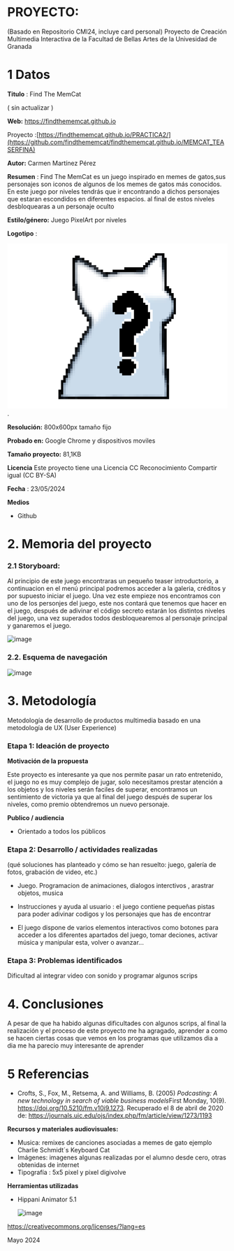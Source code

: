 # PROYECTO: 

(Basado en Repositorio CMI24, incluye card personal)
Proyecto de Creación Multimedia Interactiva de la  Facultad de Bellas Artes de la Univesidad de Granada



# 1 Datos 



**Titulo** : Find The MemCat

( sin actualizar )

**Web:**   https://findthememcat.github.io

Proyecto :[https://findthememcat.github.io/PRACTICA2/](https://github.com/findthememcat/findthememcat.github.io/MEMCAT_TEASERFINA) 

**Autor:**  Carmen Martínez Pérez

**Resumen** : Find The MemCat es un juego inspirado en memes de gatos,sus personajes son iconos de algunos de los memes de gatos más conocidos.
En este juego por niveles tendrás que ir encontrando a dichos personajes que estaran escondidos en diferentes espacios. al final de estos niveles desbloquearas a un personaje oculto 

**Estilo/género:**  Juego PixelArt por niveles

**Logotipo** :

![logo](https://github.com/findthememcat/CMI24/blob/main/IMG_2226.PNG).

**Resolución:** 800x600px tamaño fijo

**Probado en:**  Google Chrome  y dispositivos moviles 

**Tamaño proyecto:** 81,1KB 

**Licencia** Este proyecto tiene una Licencia CC Reconocimiento Compartir igual (CC BY-SA)

**Fecha** : 23/05/2024

**Medios** 

- Github



# 2. Memoria del proyecto 

### 2.1 Storyboard: 

Al principio de este juego encontraras un pequeño teaser introductorio, a continuacion en el menú principal podremos acceder a la galeria, créditos y por supuesto iniciar el juego.
Una vez este empieze nos encontramos con uno de los personjes del juego, este nos contará que tenemos que hacer en el juego, después de adivinar el código secreto estarán los distintos niveles del juego, una vez superados todos desbloquearemos al personaje principal y ganaremos el juego.


![image](https://github.com/findthememcat/findthememcat.github.io/assets/170507075/72e8bd7a-3449-4843-87ba-11b36e5d31b2)




### 2.2. Esquema de navegación 



![image](https://github.com/findthememcat/findthememcat.github.io/assets/170507075/22afa30d-8f6f-4b7d-8a06-19b383cc3f98)







# 3. Metodología

Metodología de desarrollo de productos multimedia basado en una metodología de UX (User Experience)



### Etapa 1: Ideación de proyecto



**Motivación de la propuesta** 

Este  proyecto es interesante ya que nos permite pasar un rato entretenido, el juego no es muy complejo de jugar, solo necesitamos prestar atención a los objetos y los niveles serán faciles de superar, encontramos un sentimiento de victoria ya que al final del juego después de superar los niveles, como premio obtendremos un nuevo personaje.



**Publico / audiencia**

- Orientado a todos los públicos





### Etapa 2: Desarrollo / actividades realizadas

(qué soluciones has planteado y cómo se han resuelto: juego, galería de fotos, grabación de video, etc.)

- Juego. Programacion de animaciones, dialogos interctivos , arastrar objetos, musica
  
- Instrucciones y ayuda al usuario : el juego contiene pequeñas pistas para poder adivinar codigos y los personajes que has de encontrar
  
- El juego dispone de varios elementos interactivos como botones para acceder a los diferentes apartados del juego, tomar deciones, activar música y manipular esta, volver o avanzar...




### Etapa 3: Problemas identificados

Dificultad al integrar video con sonido y programar algunos scrips



# 4. Conclusiones 



A pesar de que ha habido algunas dificultades con algunos scrips, al final la realización y el proceso de este proyecto me ha agragado, aprender a como se hacen ciertas cosas que vemos en los programas que utilizamos dia a dia me ha parecio muy interesante de aprender




# 5 Referencias 


- Crofts, S., Fox, M., Retsema, A. and Williams, B. (2005) *Podcasting: A new technology in search of viable business models*First Monday, 10(9). https://doi.org/10.5210/fm.v10i9.1273. Recuperado el 8 de abril de 2020 de: https://journals.uic.edu/ojs/index.php/fm/article/view/1273/1193

**Recursos y materiales audiovisuales:**

* Musica:  remixes de canciones asociadas a memes de gato ejemplo Charlie Schmidt´s Keyboard Cat
* Imágenes:  imagenes algunas realizadas por el alumno desde cero, otras obtenidas de internet
* Tipografía : 5x5 pixel y pixel digivolve

**Herramientas utilizadas**

- Hippani Animator 5.1

  ![image](https://github.com/findthememcat/findthememcat.github.io/assets/170507075/0573905a-0bc1-4ed8-b091-63abcd22ce4f)



https://creativecommons.org/licenses/?lang=es

Mayo 2024
